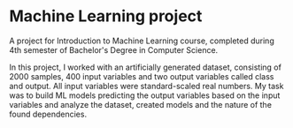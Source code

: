 # Machine Learning project
A project for Introduction to Machine Learning course, completed during 4th semester of Bachelor's Degree in Computer Science.

In this project, I worked with an artificially generated dataset, consisting of 2000 samples, 400 input
variables and two output variables called class and output. All input variables were standard-scaled
real numbers. My task was to build ML models predicting the output variables based on the input
variables and analyze the dataset, created models and the nature of the found dependencies.
